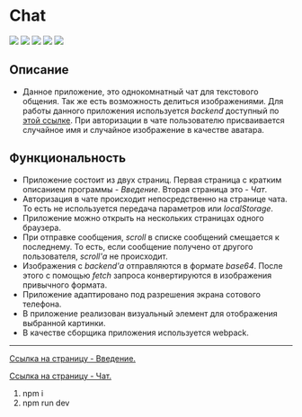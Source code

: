 # Chat

![](https://shields.io/badge/-HTML-orange)
![](https://shields.io/badge/-CSS-blue)
![](https://shields.io/badge/-JavaScript-yellow)
![](https://shields.io/badge/-Socket.io-010101)
![](https://shields.io/badge/-Webpack-1C78C0)

## Описание
* Данное приложение, это однокомнатный чат для текстового общения. Так же есть возможность делиться изображениями. Для работы данного приложения используется *backend* доступный по [этой ссылке](https://github.com/tyt34/chat-node-js). При авторизации в чате пользователю присваивается случайное имя и случайное изображение в качестве аватара. 

## Функциональность
* Приложение состоит из двух страниц. Первая страница с кратким описанием программы - *Введение*. Вторая страница это - *Чат*. 
* Авторизация в чате происходит непосредственно на странице чата. То есть не используется передача параметров или *localStorage*. 
* Приложение можно открыть на нескольких страницах одного браузера. 
* При отправке сообщения, *scroll* в списке сообщений смещается к последнему. То есть, если сообщение получено от другого пользователя, *scroll'а* не происходит.
* Изображения с *backend'а* отправляются в формате *base64*. После этого с помощью *fetch* запроса конвертируются в изображения привычного формата. 
* Приложение адаптировано под разрешения экрана сотового телефона. 
* В приложение реализован визуальный элемент для отображения выбранной картинки.
* В качестве сборщика приложения используется webpack. 

<tr>
    <hr>
</tr>

[Ссылка на страницу - Введение.](https://tyt34.github.io/chat-vanilla)

[Ссылка на страницу - Чат.](https://tyt34.github.io/chat-vanilla/main.html)

1. npm i
2. npm run dev

